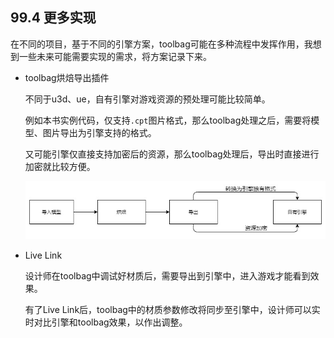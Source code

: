 ﻿## 99.4 更多实现

在不同的项目，基于不同的引擎方案，toolbag可能在多种流程中发挥作用，我想到一些未来可能需要实现的需求，将方案记录下来。

- toolbag烘焙导出插件
  
  不同于u3d、ue，自有引擎对游戏资源的预处理可能比较简单。

  例如本书实例代码，仅支持`.cpt`图片格式，那么toolbag处理之后，需要将模型、图片导出为引擎支持的格式。
  
  又可能引擎仅直接支持加密后的资源，那么toolbag处理后，导出时直接进行加密就比较方便。
  
    ![](../../imgs/toolbag_dev/more_impl/toolbag_bake_export.jpg)


- Live Link
   
   设计师在toolbag中调试好材质后，需要导出到引擎中，进入游戏才能看到效果。

   有了Live Link后，toolbag中的材质参数修改将同步至引擎中，设计师可以实时对比引擎和toolbag效果，以作出调整。



